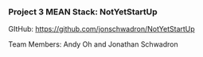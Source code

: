 ### Project 3 MEAN Stack: NotYetStartUp

GItHub: https://github.com/jonschwadron/NotYetStartUp

Team Members: Andy Oh and Jonathan Schwadron
